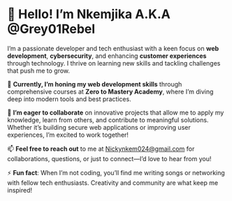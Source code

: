 # 👋 Hello! I’m Nkemjika A.K.A @Grey01Rebel

I’m a passionate developer and tech enthusiast with a keen focus on **web development**, **cybersecurity**, and enhancing **customer experiences** through technology. I thrive on learning new skills and tackling challenges that push me to grow.

🌱 **Currently, I’m honing my web development skills** through comprehensive courses at **Zero to Mastery Academy**, where I’m diving deep into modern tools and best practices.

💞️ **I’m eager to collaborate** on innovative projects that allow me to apply my knowledge, learn from others, and contribute to meaningful solutions. Whether it’s building secure web applications or improving user experiences, I’m excited to work together!

📫 **Feel free to reach out** to me at [Nickynkem024@gmail.com](mailto:Nickynkem024@gmail.com) for collaborations, questions, or just to connect—I’d love to hear from you!

⚡ **Fun fact**: When I’m not coding, you’ll find me writing songs or networking with fellow tech enthusiasts. Creativity and community are what keep me inspired!


